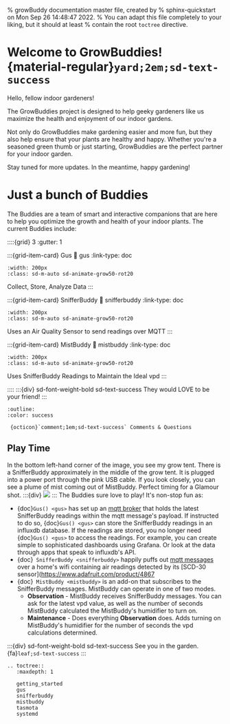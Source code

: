 % growBuddy documentation master file, created by
% sphinx-quickstart on Mon Sep 26 14:48:47 2022.
% You can adapt this file completely to your liking, but it should at least
% contain the root `toctree` directive.

# Welcome to GrowBuddies! {material-regular}`yard;2em;sd-text-success`
Hello, fellow indoor gardeners!

The GrowBuddies project is designed to help geeky gardeners like us maximize the health and enjoyment of our indoor gardens.

Not only do GrowBuddies make gardening easier and more fun, but they also help ensure that your plants are healthy and happy. Whether you're a seasoned green thumb or just starting, GrowBuddies are the perfect partner for your indoor garden.

Stay tuned for more updates. In the meantime, happy gardening!


# Just a bunch of Buddies
 The Buddies are a team of smart and interactive companions that are here to help you optimize the growth and health of your indoor plants.  The current Buddies include:

::::{grid} 3
:gutter: 1

:::{grid-item-card} Gus
:link: gus
:link-type: doc
```{image} images/hamster.jpg
:width: 200px
:class: sd-m-auto sd-animate-grow50-rot20
```
Collect, Store, Analyze Data
:::

:::{grid-item-card} SnifferBuddy
:link: snifferbuddy
:link-type: doc

```{image} images/dog.jpg
:width: 200px
:class: sd-m-auto sd-animate-grow50-rot20
```
Uses an Air Quality Sensor to send readings over MQTT
:::

:::{grid-item-card} MistBuddy
:link: mistbuddy
:link-type: doc
```{image} images/whale.svg
:width: 200px
:class: sd-m-auto sd-animate-grow50-rot20
```
Uses SnifferBuddy Readings to Maintain the Ideal vpd
:::

::::
:::{div} sd-font-weight-bold sd-text-success
They would LOVE to be your friend!
:::





```{button-link} https://github.com/solarslurpi/GrowBuddies/discussions
:outline:
:color: success

 {octicon}`comment;1em;sd-text-success` Comments & Questions
```

## Play Time
In the bottom left-hand corner of the image, you see my grow tent.  There is a SnifferBuddy approximately in the middle of the grow tent.  It is plugged into a power port through the pink USB cable.  If you look closely, you can see a plume of mist coming out of MistBuddy.  Perfect timing for a Glamour shot.
:::{div}
<img src="https://docs.google.com/drawings/d/e/2PACX-1vTjks0iZHIZyD4VEdOo01_se0jn_CgJu9JUCee-rUhXBmFfykmObBkpqSUFBkOvnIdisiIzygPvDeZa/pub?w=984&amp;h=474&amp;align=middle">
:::
The Buddies sure love to play!  It's non-stop fun as:
- {doc}`Gus() <gus>` has set up an [mqtt broker](http://www.steves-internet-guide.com/mqtt-works/) that holds the latest SnifferBuddy readings within the mqtt message's payload.  If instructed to do so, {doc}`Gus() <gus>` can store the SnifferBuddy readings in an influxdb database.  If the readings are stored, you no longer need {doc}`Gus() <gus>` to access the readings.  For example, you can create simple to sophisticated dashboards using Grafana.  Or look at the data through apps that speak to influxdb's API.
- {doc}` SnifferBuddy <snifferbuddy>` happily puffs out [mqtt messages](mqtt_install) over a home's wifi containing air readings detected by its [SCD-30 sensor](https://www.adafruit.com/product/4867
- {doc}` MistBuddy <mistbuddy>` is an add-on that subscribes to the SnifferBuddy messages.  MistBuddy can operate in one of two modes.
    - **Observation** - MistBuddy receives SnifferBuddy messages.  You can ask for the latest vpd value, as well as the number of seconds MistBuddy calculated the MistBuddy's humidifier to turn on.
    - **Maintenance** - Does everything **Observation** does.  Adds turning on MistBuddy's humidifier for the number of seconds the vpd calculations determined.

:::{div}  sd-font-weight-bold sd-text-success
See you in the garden. {fa}`leaf;sd-text-success`
:::

```{eval-rst}
.. toctree::
   :maxdepth: 1

   getting_started
   gus
   snifferbuddy
   mistbuddy
   tasmota
   systemd
```